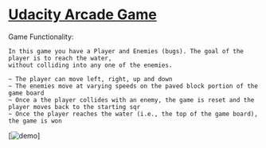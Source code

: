 # [Udacity Arcade Game](https://github.com/udacity/frontend-nanodegree-arcade-game)

Game Functionality:
```
In this game you have a Player and Enemies (bugs). The goal of the player is to reach the water, 
without colliding into any one of the enemies.

~ The player can move left, right, up and down 
~ The enemies move at varying speeds on the paved block portion of the game board
~ Once a the player collides with an enemy, the game is reset and the player moves back to the starting sqr
~ Once the player reaches the water (i.e., the top of the game board), the game is won
```

[![demo](./images/demo.gif)]
